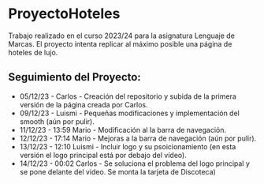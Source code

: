 # ProyectoHoteles
Trabajo realizado en el curso 2023/24 para la asignatura Lenguaje de Marcas.
El proyecto intenta replicar al máximo posible una página de hoteles de lujo.

## Seguimiento del Proyecto: 
- 05/12/23 - Carlos - Creación del repositorio y subida de la primera versión de la página creada por Carlos.
- 09/12/23 - Luismi - Pequeñas modificaciones y implementación del smooth (aún por pulir).
- 11/12/23 - 13:59 Mario - Modificación al la barra de navegación.
- 12/12/23 - 17:14 Mario - Mejoras a la barra de navegación (aún por pulir).
- 13/12/23 - 12:10 Luismi - Incluir logo y su psoicionamiento (en esta versión el logo principal está por debajo del vídeo).
- 14/12/23 - 00:02 Carlos - Se soluciona el problema del logo principal y se pone delante del video. Se monta la tarjeta de Discoteca)
